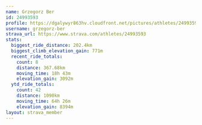 ```yaml
---
name: Grzegorz Ber
id: 24993593
profile: https://dgalywyr863hv.cloudfront.net/pictures/athletes/24993593/7453165/11/large.jpg
username: grzegorz-ber
strava_url: https://www.strava.com/athletes/24993593
stats:
  biggest_ride_distance: 202.4km
  biggest_climb_elevation_gain: 771m
  recent_ride_totals:
    count: 8
    distance: 367.68km
    moving_time: 18h 43m
    elevation_gain: 3092m
  ytd_ride_totals:
    count: 42
    distance: 1090km
    moving_time: 64h 26m
    elevation_gain: 8394m
layout: strava_member
--- 
```

